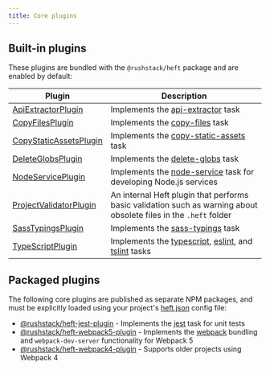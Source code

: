 ```yaml
---
title: Core plugins
---
```


## Built-in plugins

These plugins are bundled with the `@rushstack/heft` package and are enabled by default:

| Plugin                                                                                                                                  | Description                                                                                                                              |
| --------------------------------------------------------------------------------------------------------------------------------------- | ---------------------------------------------------------------------------------------------------------------------------------------- |
| [ApiExtractorPlugin](https://github.com/microsoft/rushstack/blob/main/apps/heft/src/plugins/ApiExtractorPlugin/ApiExtractorPlugin.ts) | Implements the [api-extractor](../heft_tasks/api-extractor.md) task                                                                      |
| [CopyFilesPlugin](https://github.com/microsoft/rushstack/blob/main/apps/heft/src/plugins/CopyFilesPlugin.ts)                          | Implements the [copy-files](../heft_tasks/copy-files.md) task                                                                            |
| [CopyStaticAssetsPlugin](https://github.com/microsoft/rushstack/blob/main/apps/heft/src/plugins/CopyStaticAssetsPlugin.ts)            | Implements the [copy-static-assets](../heft_tasks/copy-static-assets.md) task                                                            |
| [DeleteGlobsPlugin](https://github.com/microsoft/rushstack/blob/main/apps/heft/src/plugins/DeleteGlobsPlugin.ts)                      | Implements the [delete-globs](../heft_tasks/delete-globs.md) task                                                                        |
| [NodeServicePlugin](https://github.com/microsoft/rushstack/blob/main/apps/heft/src/plugins/NodeServicePlugin.ts)                      | Implements the [node-service](../heft_tasks/node-service.md) task for developing Node.js services                                        |
| [ProjectValidatorPlugin](https://github.com/microsoft/rushstack/blob/main/apps/heft/src/plugins/ProjectValidatorPlugin.ts)            | An internal Heft plugin that performs basic validation such as warning about obsolete files in the `.heft` folder                        |
| [SassTypingsPlugin](https://github.com/microsoft/rushstack/blob/main/heft-plugins/heft-sass-plugin/src/SassTypingsPlugin.ts)          | Implements the [sass-typings](../heft_tasks/sass-typings.md) task                                                                        |
| [TypeScriptPlugin](https://github.com/microsoft/rushstack/blob/main/apps/heft/src/plugins/TypeScriptPlugin/TypeScriptPlugin.ts)       | Implements the [typescript](../heft_tasks/typescript.md), [eslint](../heft_tasks/eslint.md), and [tslint](../heft_tasks/tslint.md) tasks |

## Packaged plugins

The following core plugins are published as separate NPM packages, and must be explicitly loaded using your
project's [heft.json](../heft_configs/heft_json.md) config file:

- [@rushstack/heft-jest-plugin](https://github.com/microsoft/rushstack/tree/main/heft-plugins/heft-jest-plugin) - Implements the [jest](../heft_tasks/jest.md) task for unit tests
- [@rushstack/heft-webpack5-plugin](https://github.com/microsoft/rushstack/tree/main/heft-plugins/heft-webpack5-plugin) - Implements the [webpack](../heft_tasks/webpack.md) bundling and `webpack-dev-server` functionality for Webpack 5
- [@rushstack/heft-webpack4-plugin](https://github.com/microsoft/rushstack/tree/main/heft-plugins/heft-webpack4-plugin) - Supports older projects using Webpack 4
